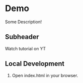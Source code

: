 # Demo

Some Description!

## Subheader

Watch tutorial on YT

## Local Development

1. Open index.html in your browser.
